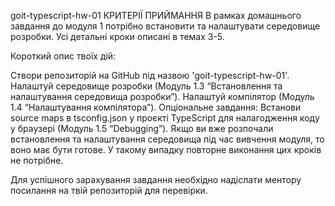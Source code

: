 goit-typescript-hw-01
КРИТЕРІЇ ПРИЙМАННЯ
В рамках домашнього завдання до модуля 1 потрібно встановити та налаштувати середовище розробки. Усі детальні кроки описані в темах 3-5.

Короткий опис твоїх дій:

Створи репозиторій на GitHub під назвою 'goit-typescript-hw-01'.
Налаштуй середовище розробки (Модуль 1.3 “Встановлення та налаштування середовища розробки”).
Налаштуй компілятор (Модуль 1.4 “Налаштування компілятора”).
Опціональне завдання: Встанови source maps в tsconfig.json у проєкті TypeScript для налагодження коду у браузері (Модуль 1.5 “Debugging”).
Якщо ви вже розпочали встановлення та налаштування середовища під час вивчення модуля, то воно має бути готове. У такому випадку повторне виконання цих кроків не потрібне.

Для успішного зарахування завдання необхідно надіслати ментору посилання на твій репозиторій для перевірки.
